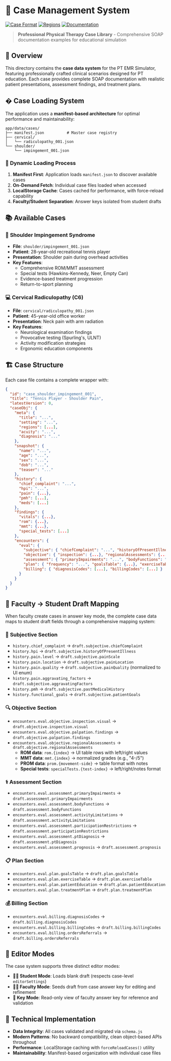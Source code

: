 # 📁 Case Management System

[![Case Format](https://img.shields.io/badge/Format-JSON-blue?style=flat-square)](manifest.json)
[![Regions](https://img.shields.io/badge/Regions-Cervical_•_Shoulder-green?style=flat-square)](#available-cases)
[![Documentation](https://img.shields.io/badge/System-SOAP_Notes-orange?style=flat-square)](#case-structure)

> **Professional Physical Therapy Case Library** - Comprehensive SOAP documentation examples for educational simulation

## 🎯 Overview

This directory contains the **case data system** for the PT EMR Simulator, featuring professionally crafted clinical scenarios designed for PT education. Each case provides complete SOAP documentation with realistic patient presentations, assessment findings, and treatment plans.

## � Case Loading System

The application uses a **manifest-based architecture** for optimal performance and maintainability:

```text
app/data/cases/
├── manifest.json          # Master case registry
├── cervical/
│   └── radiculopathy_001.json
└── shoulder/
    └── impingement_001.json
```

### 🔄 **Dynamic Loading Process**

1. **Manifest First**: Application loads `manifest.json` to discover available cases
2. **On-Demand Fetch**: Individual case files loaded when accessed
3. **LocalStorage Cache**: Cases cached for performance, with force-reload capability
4. **Faculty/Student Separation**: Answer keys isolated from student drafts

## 📚 Available Cases

### 🎾 **Shoulder Impingement Syndrome**

- **File**: `shoulder/impingement_001.json`
- **Patient**: 28-year-old recreational tennis player
- **Presentation**: Shoulder pain during overhead activities
- **Key Features**:
  - Comprehensive ROM/MMT assessment
  - Special tests (Hawkins-Kennedy, Neer, Empty Can)
  - Evidence-based treatment progression
  - Return-to-sport planning

### 💻 **Cervical Radiculopathy (C6)**

- **File**: `cervical/radiculopathy_001.json`
- **Patient**: 45-year-old office worker
- **Presentation**: Neck pain with arm radiation
- **Key Features**:
  - Neurological examination findings
  - Provocative testing (Spurling's, ULNT)
  - Activity modification strategies
  - Ergonomic education components

## 🏗️ Case Structure

Each case file contains a complete wrapper with:

```json
{
  "id": "case_shoulder_impingement_001",
  "title": "Tennis Player - Shoulder Pain",
  "latestVersion": 0,
  "caseObj": {
    "meta": {
      "title": "...",
      "setting": "...",
      "regions": [...],
      "acuity": "...",
      "diagnosis": "..."
    },
    "snapshot": {
      "name": "...",
      "age": "...",
      "sex": "...",
      "dob": "...",
      "teaser": "..."
    },
    "history": {
      "chief_complaint": "...",
      "hpi": "...",
      "pain": {...},
      "pmh": [...],
      "meds": [...]
    },
    "findings": {
      "vitals": {...},
      "rom": {...},
      "mmt": {...},
      "special_tests": [...]
    },
    "encounters": {
      "eval": {
        "subjective": { "chiefComplaint": "...", "historyOfPresentIllness": "..." },
        "objective": { "inspection": {...}, "regionalAssessments": {...} },
        "assessment": { "primaryImpairments": "...", "bodyFunctions": "...", "ptDiagnosis": "..." },
        "plan": { "frequency": "...", "goalsTable": {...}, "exerciseTable": {...} },
        "billing": { "diagnosisCodes": [...], "billingCodes": [...] }
      }
    }
  }
}
```

## 🔗 Faculty → Student Draft Mapping

When faculty create cases in answer key mode, the complete case data maps to student draft fields through a comprehensive mapping system:

### 📝 **Subjective Section**

- `history.chief_complaint` → `draft.subjective.chiefComplaint`
- `history.hpi` → `draft.subjective.historyOfPresentIllness`
- `history.pain.level` → `draft.subjective.painScale`
- `history.pain.location` → `draft.subjective.painLocation`
- `history.pain.quality` → `draft.subjective.painQuality` (normalized to UI enum)
- `history.pain.aggravating_factors` → `draft.subjective.aggravatingFactors`
- `history.pmh` → `draft.subjective.pastMedicalHistory`
- `history.functional_goals` → `draft.subjective.patientGoals`

### 🔍 **Objective Section**

- `encounters.eval.objective.inspection.visual` → `draft.objective.inspection.visual`
- `encounters.eval.objective.palpation.findings` → `draft.objective.palpation.findings`
- `encounters.eval.objective.regionalAssessments` → `draft.objective.regionalAssessments`
  - **ROM data**: `rom.{index}` → UI table rows with left/right values
  - **MMT data**: `mmt.{index}` → normalized grades (e.g., "4-/5")
  - **PROM data**: `prom.{movement-side}` → table format with notes
  - **Special tests**: `specialTests.{test-index}` → left/right/notes format

### ⚕️ **Assessment Section**

- `encounters.eval.assessment.primaryImpairments` → `draft.assessment.primaryImpairments`
- `encounters.eval.assessment.bodyFunctions` → `draft.assessment.bodyFunctions`
- `encounters.eval.assessment.activityLimitations` → `draft.assessment.activityLimitations`
- `encounters.eval.assessment.participationRestrictions` → `draft.assessment.participationRestrictions`
- `encounters.eval.assessment.ptDiagnosis` → `draft.assessment.ptDiagnosis`
- `encounters.eval.assessment.prognosis` → `draft.assessment.prognosis`

### 📋 **Plan Section**

- `encounters.eval.plan.goalsTable` → `draft.plan.goalsTable`
- `encounters.eval.plan.exerciseTable` → `draft.plan.exerciseTable`
- `encounters.eval.plan.patientEducation` → `draft.plan.patientEducation`
- `encounters.eval.plan.treatmentPlan` → `draft.plan.treatmentPlan`

### 💰 **Billing Section**

- `encounters.eval.billing.diagnosisCodes` → `draft.billing.diagnosisCodes`
- `encounters.eval.billing.billingCodes` → `draft.billing.billingCodes`
- `encounters.eval.billing.ordersReferrals` → `draft.billing.ordersReferrals`

## 🎯 Editor Modes

The case system supports three distinct editor modes:

- **👨‍🎓 Student Mode**: Loads blank draft (respects case-level `editorSettings`)
- **👩‍🏫 Faculty Mode**: Seeds draft from case answer key for editing and refinement
- **🔑 Key Mode**: Read-only view of faculty answer key for reference and validation

## 🔧 Technical Implementation

- **Data Integrity**: All cases validated and migrated via `schema.js`
- **Modern Patterns**: No backward compatibility, clean object-based APIs throughout
- **Performance**: LocalStorage caching with `forceReloadCases()` utility
- **Maintainability**: Manifest-based organization with individual case files
